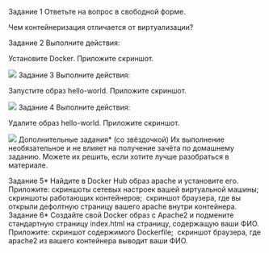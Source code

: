 Задание 1
Ответьте на вопрос в свободной форме.

Чем контейнеризация отличается от виртуализации?

Задание 2
Выполните действия:

Установите Docker.
Приложите скриншот.

![](https://github.com/AleksShadrin/netology/blob/main/6-03-DockerPart1/1.png)
Задание 3
Выполните действия:

Запустите образ hello-world.
Приложите скриншот.

![](https://github.com/AleksShadrin/netology/blob/main/6-03-DockerPart1/2.png)
Задание 4
Выполните действия:

Удалите образ hello-world.
Приложите скриншот.

![](https://github.com/AleksShadrin/netology/blob/main/6-03-DockerPart1/3.png)
Дополнительные задания* (со звёздочкой)
Их выполнение необязательное и не влияет на получение зачёта по домашнему заданию. Можете их решить, если хотите лучше разобраться в материале.

Задание 5*
Найдите в Docker Hub образ apache и установите его.
Приложите:
скриншоты сетевых настроек вашей виртуальной машины;
![]()
скриншоты работающих контейнеров;
![]()
скриншот браузера, где вы открыли дефолтную страницу вашего apache внутри контейнера.
![]()
Задание 6*
Создайте свой Docker образ с Apache2 и подмените стандартную страницу index.html на страницу, содержащую ваши ФИО.
Приложите:
скриншот содержимого Dockerfile;
![]()
скриншот браузера, где apache2 из вашего контейнера выводит ваши ФИО.
![]()